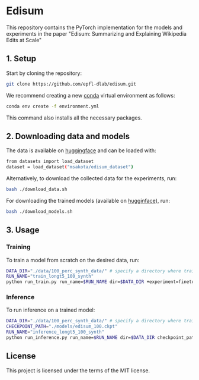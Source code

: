 # Edisum
This repository contains the PyTorch implementation for the models and experiments in the paper "Edisum: Summarizing and Explaining Wikipedia Edits at Scale"

## 1. Setup
Start by cloning the repository:
```bash
git clone https://github.com/epfl-dlab/edisum.git
```

We recommend creating a new [conda](https://docs.conda.io/en/latest/) virtual environment as follows:
```bash
conda env create -f environment.yml
```
This command also installs all the necessary packages.

## 2. Downloading data and models
The data is available on [huggingface](https://huggingface.co/datasets/msakota/edisum_dataset) and can be loaded with:
```bash
from datasets import load_dataset
dataset = load_dataset("msakota/edisum_dataset")
```
Alternatively, to download the collected data for the experiments, run:

```bash
bash ./download_data.sh
```

For downloading the trained models (available on [hugginface]()), run:

```bash
bash ./download_models.sh
```

## 3. Usage
### Training
To train a model from scratch on the desired data, run:
```bash
DATA_DIR="./data/100_perc_synth_data/" # specify a directory where training data is located
RUN_NAME="train_longt5_100_synth"
python run_train.py run_name=$RUN_NAME dir=$DATA_DIR +experiment=finetune_longt5
```
### Inference
To run inference on a trained model:

```bash
DATA_DIR="./data/100_perc_synth_data/" # specify a directory where training data is located
CHECKPOINT_PATH="./models/edisum_100.ckpt"
RUN_NAME="inference_longt5_100_synth"
python run_inference.py run_name=$RUN_NAME dir=$DATA_DIR checkpoint_path=$CHECKPOINT_PATH +experiment=inference_longt5
```

## License
This project is licensed under the terms of the MIT license.
